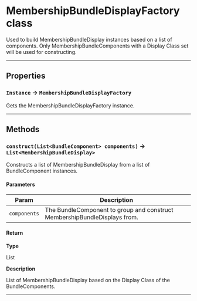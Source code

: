 # MembershipBundleDisplayFactory class

Used to build MembershipBundleDisplay instances based on a list of components. Only MembershipBundleComponents with a Display Class set will be used for constructing.

---
## Properties

### `Instance` → `MembershipBundleDisplayFactory`

Gets the MembershipBundleDisplayFactory instance.

---
## Methods
### `construct(List<BundleComponent> components)` → `List<MembershipBundleDisplay>`

Constructs a list of MembershipBundleDisplay from a list of BundleComponent instances.

#### Parameters
|Param|Description|
|-----|-----------|
|`components` |  The BundleComponent to group and construct MembershipBundleDisplays from. |

#### Return

**Type**

List<MembershipBundleDisplay>

**Description**

List of MembershipBundleDisplay based on the Display Class of the BundleComponents.

---
